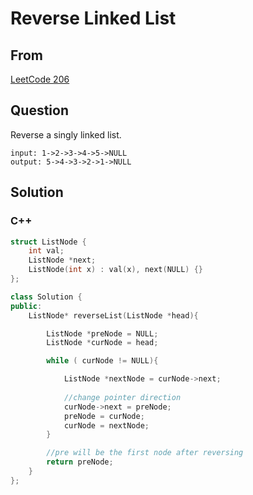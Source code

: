 # Reverse Linked List



## From

[LeetCode 206](https://leetcode.com/problems/reverse-linked-list/description/)



## Question

Reverse a singly linked list.

```
input: 1->2->3->4->5->NULL
output: 5->4->3->2->1->NULL
```

## Solution  

### C++

```c++
struct ListNode {
    int val;
    ListNode *next;
    ListNode(int x) : val(x), next(NULL) {}
};

class Solution {
public:
    ListNode* reverseList(ListNode *head){

        ListNode *preNode = NULL;
        ListNode *curNode = head;

        while ( curNode != NULL){

            ListNode *nextNode = curNode->next;
           
            //change pointer direction
            curNode->next = preNode;
            preNode = curNode;
            curNode = nextNode;
        }

        //pre will be the first node after reversing
        return preNode;
    }
};
```


